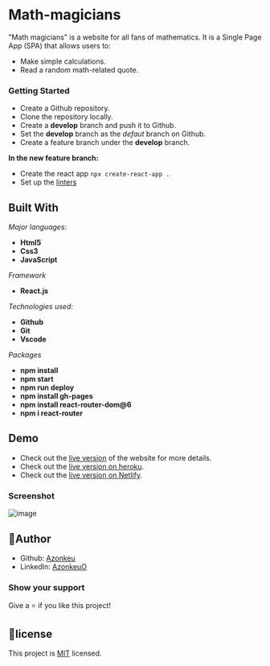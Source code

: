 # Math-magicians

"Math magicians" is a website for all fans of mathematics. It is a Single Page App (SPA) that allows users to:

- Make simple calculations.
- Read a random math-related quote.


### Getting Started

- Create a Github repository.
- Clone the repository locally.
- Create a **develop** branch and push it to Github.
- Set the **develop** branch as the *defaut* branch on Github.
- Create a feature branch under the **develop** branch.
   
**In the new feature branch:**

- Create the react app 
  `npx create-react-app .`
- Set up the [linters]()
 

## Built With

*Major languages:* 
-  **Html5**
-  **Css3**
-  **JavaScript**
  
*Framework*

- **React.js**
  
*Technologies used:* 

- **Github**
- **Git** 
- **Vscode**
  
*Packages*

- **npm install**
- **npm start**
- **npm run deploy**
- **npm install gh-pages**
- **npm install react-router-dom@6**
- **npm i react-router**

## Demo
- Check out the [live version](https://azonkeu.github.io/math-magicians/) of the website for more details.
- Check out the [live version on heroku](https://math-magicix.herokuapp.com/).
- Check out the [live version on Netlify](https://focused-perlman-a20d17.netlify.app/).

### Screenshot
![image](https://www.linkpicture.com/q/calculat.png)


## 👩Author
- Github: [Azonkeu](https://github.com/Azonkeu)
- LinkedIn: [AzonkeuO](https://www.linkedin.com/in/azonkeu-ornela-88a14b172/)
  
### Show your support
Give a ⭐️ if you like this project!


## 📝license

This project is [MIT](https://github.com/Azonkeu/math-magicians/blob/develop/LICENSE) licensed.
